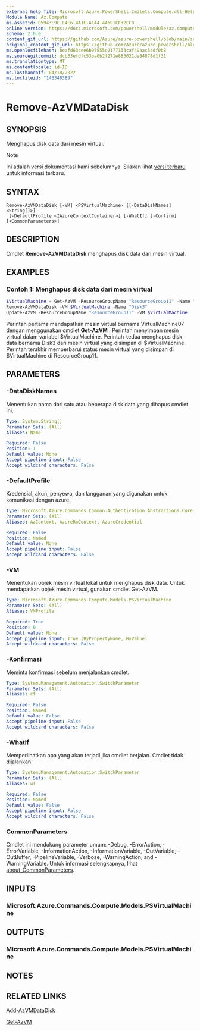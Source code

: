 ```yaml
---
external help file: Microsoft.Azure.PowerShell.Cmdlets.Compute.dll-Help.xml
Module Name: Az.Compute
ms.assetid: D5943E9F-E4E6-4A1F-A144-44691CF32FC8
online version: https://docs.microsoft.com/powershell/module/az.compute/remove-azvmdatadisk
schema: 2.0.0
content_git_url: https://github.com/Azure/azure-powershell/blob/main/src/Compute/Compute/help/Remove-AzVMDataDisk.md
original_content_git_url: https://github.com/Azure/azure-powershell/blob/main/src/Compute/Compute/help/Remove-AzVMDataDisk.md
ms.openlocfilehash: beafd63cee6b05855d2177133caf40aac5adf0b8
ms.sourcegitcommit: dcb33efdfc53ba0b2f271e883021de84878d1f31
ms.translationtype: MT
ms.contentlocale: id-ID
ms.lasthandoff: 04/18/2022
ms.locfileid: "143340389"
---
```

# Remove-AzVMDataDisk

## SYNOPSIS
Menghapus disk data dari mesin virtual.

> [!NOTE]
>Ini adalah versi dokumentasi kami sebelumnya. Silakan lihat [versi terbaru](/powershell/module/az.compute/remove-azvmdatadisk) untuk informasi terbaru.

## SYNTAX

```
Remove-AzVMDataDisk [-VM] <PSVirtualMachine> [[-DataDiskNames] <String[]>]
 [-DefaultProfile <IAzureContextContainer>] [-WhatIf] [-Confirm] [<CommonParameters>]
```

## DESCRIPTION
Cmdlet **Remove-AzVMDataDisk** menghapus disk data dari mesin virtual.

## EXAMPLES

### Contoh 1: Menghapus disk data dari mesin virtual
```powershell
$VirtualMachine = Get-AzVM -ResourceGroupName "ResourceGroup11" -Name "VirtualMachine07" 
Remove-AzVMDataDisk -VM $VirtualMachine -Name "Disk3"
Update-AzVM -ResourceGroupName "ResourceGroup11" -VM $VirtualMachine
```

Perintah pertama mendapatkan mesin virtual bernama VirtualMachine07 dengan menggunakan cmdlet **Get-AzVM** .
Perintah menyimpan mesin virtual dalam variabel $VirtualMachine.
Perintah kedua menghapus disk data bernama Disk3 dari mesin virtual yang disimpan di $VirtualMachine.
Perintah terakhir memperbarui status mesin virtual yang disimpan di $VirtualMachine di ResourceGroup11.

## PARAMETERS

### -DataDiskNames
Menentukan nama dari satu atau beberapa disk data yang dihapus cmdlet ini.

```yaml
Type: System.String[]
Parameter Sets: (All)
Aliases: Name

Required: False
Position: 1
Default value: None
Accept pipeline input: False
Accept wildcard characters: False
```

### -DefaultProfile
Kredensial, akun, penyewa, dan langganan yang digunakan untuk komunikasi dengan azure.

```yaml
Type: Microsoft.Azure.Commands.Common.Authentication.Abstractions.Core.IAzureContextContainer
Parameter Sets: (All)
Aliases: AzContext, AzureRmContext, AzureCredential

Required: False
Position: Named
Default value: None
Accept pipeline input: False
Accept wildcard characters: False
```

### -VM
Menentukan objek mesin virtual lokal untuk menghapus disk data.
Untuk mendapatkan objek mesin virtual, gunakan cmdlet Get-AzVM.

```yaml
Type: Microsoft.Azure.Commands.Compute.Models.PSVirtualMachine
Parameter Sets: (All)
Aliases: VMProfile

Required: True
Position: 0
Default value: None
Accept pipeline input: True (ByPropertyName, ByValue)
Accept wildcard characters: False
```

### -Konfirmasi
Meminta konfirmasi sebelum menjalankan cmdlet.

```yaml
Type: System.Management.Automation.SwitchParameter
Parameter Sets: (All)
Aliases: cf

Required: False
Position: Named
Default value: False
Accept pipeline input: False
Accept wildcard characters: False
```

### -WhatIf
Memperlihatkan apa yang akan terjadi jika cmdlet berjalan. Cmdlet tidak dijalankan.

```yaml
Type: System.Management.Automation.SwitchParameter
Parameter Sets: (All)
Aliases: wi

Required: False
Position: Named
Default value: False
Accept pipeline input: False
Accept wildcard characters: False
```

### CommonParameters
Cmdlet ini mendukung parameter umum: -Debug, -ErrorAction, -ErrorVariable, -InformationAction, -InformationVariable, -OutVariable, -OutBuffer, -PipelineVariable, -Verbose, -WarningAction, and -WarningVariable. Untuk informasi selengkapnya, lihat [about_CommonParameters](http://go.microsoft.com/fwlink/?LinkID=113216).

## INPUTS

### Microsoft.Azure.Commands.Compute.Models.PSVirtualMachine

## OUTPUTS

### Microsoft.Azure.Commands.Compute.Models.PSVirtualMachine

## NOTES

## RELATED LINKS

[Add-AzVMDataDisk](./Add-AzVMDataDisk.md)

[Get-AzVM](./Get-AzVM.md)


